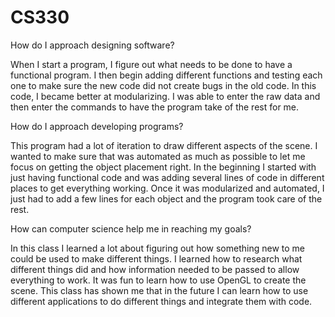# CS330
How do I approach designing software?

When I start a program, I figure out what needs to be done to have a functional program. I then begin adding different functions and testing each one to make sure the new code did not create bugs in the old code. In this code, I became better at modularizing. I was able to enter the raw data and then enter the commands to have the program take of the rest for me. 


How do I approach developing programs?

This program had a lot of iteration to draw different aspects of the scene. I wanted to make sure that was automated as much as possible to let me focus on getting the object placement right. In the beginning I started with just having functional code and was adding several lines of code in different places to get everything working. Once it was modularized and automated, I just had to add a few lines for each object and the program took care of the rest. 


How can computer science help me in reaching my goals?

In this class I learned a lot about figuring out how something new to me could be used to make different things. I learned how to research what different things did and how information needed to be passed to allow everything to work. It was fun to learn how to use OpenGL to create the scene. This class has shown me that in the future I can learn how to use different applications to do different things and integrate them with code. 


